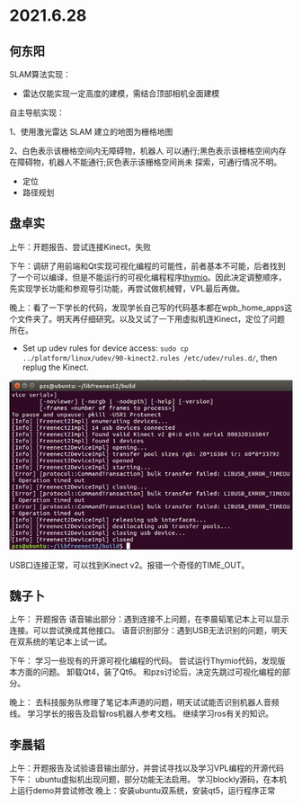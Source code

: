 # 2021.6.28

## 何东阳

SLAM算法实现：

- 雷达仅能实现一定高度的建模，需结合顶部相机全面建模

自主导航实现：

1、使用激光雷达 SLAM 建立的地图为栅格地图

2、白色表示该栅格空间内无障碍物，机器人 可以通行;黑色表示该栅格空间内存在障碍物，机器人不能通行;灰色表示该栅格空间尚未 探索，可通行情况不明。

- 定位
- 路径规划



## 盘卓实

上午：开题报告、尝试连接Kinect，失败

下午：调研了用前端和Qt实现可视化编程的可能性，前者基本不可能，后者找到了一个可以编译，但是不能运行的可视化编程程序[thymio](https://github.com/aseba-community/thymio-vpl2/tree/master/thymio-vpl2)。因此决定调整顺序，先实现学长功能和参观导引功能，再尝试做机械臂，VPL最后再做。

晚上：看了一下学长的代码，发现学长自己写的代码基本都在wpb_home_apps这个文件夹了。明天再仔细研究。以及又试了一下用虚拟机连Kinect，定位了问题所在。

- Set up udev rules for device access: `sudo cp ../platform/linux/udev/90-kinect2.rules /etc/udev/rules.d/`, then replug the Kinect. 

![image-20210628204934729](./image-20210628204934729.png)

USB口连接正常，可以找到Kinect v2。报错一个奇怪的TIME_OUT。

## 魏子卜
上午：
开题报告
语音输出部分：遇到连接不上问题，在李晨韬笔记本上可以显示连接。可以尝试换成其他接口。
语音识别部分：遇到USB无法识别的问题，明天在双系统的笔记本上试一试。

下午：
学习一些现有的开源可视化编程的代码。
尝试运行Thymio代码，发现版本方面的问题。
卸载Qt4，装了Qt6。
和pzs讨论后，决定先跳过可视化编程的部分。

晚上：
去科技服务队修理了笔记本声道的问题，明天试试能否识别机器人音频线。
学习学长的报告及启智ros机器人参考文档。
继续学习ros有关的知识。

## 李晨韬
上午：开题报告及试验语音输出部分，并尝试寻找以及学习VPL编程的开源代码
下午：
ubuntu虚拟机出现问题，部分功能无法启用。
学习blockly源码，在本机上运行demo并尝试修改
晚上：安装ubuntu双系统，安装qt5，运行程序正常
